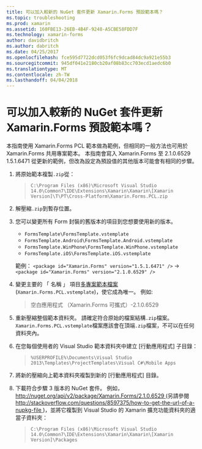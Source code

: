 ```yaml
---
title: 可以加入較新的 NuGet 套件更新 Xamarin.Forms 預設範本嗎？
ms.topic: troubleshooting
ms.prod: xamarin
ms.assetid: 160FBE13-26EB-4B4F-9248-A5CBE58FDD7F
ms.technology: xamarin-forms
author: davidbritch
ms.author: dabritch
ms.date: 04/25/2017
ms.openlocfilehash: fce595d7722dcd053f6fc9dcad84dc9a921e55b3
ms.sourcegitcommit: 945df041e2180cb20af08b83cc703ecd1aedc6b0
ms.translationtype: MT
ms.contentlocale: zh-TW
ms.lasthandoff: 04/04/2018
---
```

# <a name="can-i-update-the-xamarinforms-default-template-to-a-newer-nuget-package"></a>可以加入較新的 NuGet 套件更新 Xamarin.Forms 預設範本嗎？

本指南使用 Xamarin.Forms PCL 範本做為範例，但相同的一般方法也可用於 Xamarin.Forms 共用專案範本。 本指南會寫入 Xamarin.Forms 至 2.1.0.6529 1.5.1.6471 從更新的範例，但改為設定為預設值的其他版本可能會有相同的步驟。

1.  將原始範本複製`.zip`從：

    > `C:\Program Files (x86)\Microsoft Visual Studio 14.0\Common7\IDE\Extensions\Xamarin\Xamarin\[Xamarin Version]\T\PT\Cross-Platform\Xamarin.Forms.PCL.zip`

2.  解壓縮`.zip`到暫存位置。

3.  您可以變更所有 Form 封裝的舊版本的項目到您想要使用新的版本。
    *   `FormsTemplate\FormsTemplate.vstemplate`
    *   `FormsTemplate.Android\FormsTemplate.Android.vstemplate`
    *   `FormsTemplate.WinPhone\FormsTemplate.WinPhone.vstemplate`
    *   `FormsTemplate.iOS\FormsTemplate.iOS.vstemplate`

    範例： `<package id="Xamarin.Forms" version="1.5.1.6471" />` -> `<package id="Xamarin.Forms" version="2.1.0.6529" />`

4.  變更主要的 「 名稱 」 項目[多專案範本檔案](http://msdn.microsoft.com/library/ms185308.aspx)(`Xamarin.Forms.PCL.vstemplate`)，使它成為唯一。 例如: 
    > <Name>空白應用程式 （Xamarin.Forms 可攜式）-2.1.0.6529</Name>

5.  重新壓縮整個範本資料夾。 請確定符合原始的檔案結構`.zip`檔案。 `Xamarin.Forms.PCL.vstemplate`檔案應該會在頂端`.zip`檔案，不可以在任何資料夾內。

6.  在您每個使用者的 Visual Studio 範本資料夾中建立 [行動應用程式] 子目錄：
    > `%USERPROFILE%\Documents\Visual Studio 2013\Templates\ProjectTemplates\Visual C#\Mobile Apps`

7.  將新的壓縮向上範本資料夾複製到新的 [行動應用程式] 目錄。

8.  下載符合步驟 3 版本的 NuGet 套件。 例如， [ http://nuget.org/api/v2/package/Xamarin.Forms/2.1.0.6529 ](http://nuget.org/api/v2/package/Xamarin.Forms/2.1.0.6529) (另請參閱[ http://stackoverflow.com/questions/8597375/how-to-get-the-url-of-a-nupkg-file ](http://stackoverflow.com/questions/8597375/how-to-get-the-url-of-a-nupkg-file))，並將它複製到 Visual Studio 的 Xamarin 擴充功能資料夾的適當子資料夾：
    > `C:\Program Files (x86)\Microsoft Visual Studio 14.0\Common7\IDE\Extensions\Xamarin\Xamarin\[Xamarin Version]\Packages`

